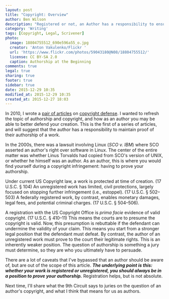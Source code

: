 ```yaml
---
layout: post
title: "Copyright: Overview"
author: Ben Wilson
description: "Registered or not, an Author has a responsibility to ensure they can prove their authorship of a work."
category: 'Writing'
tags: [Copyright, Legal, Scrivener]
photo:
  image: 18804755512_690e596a55_o.jpg
  creator: 'Anton Vakulenko/Flickr '
  url: 'https://www.flickr.com/photos/59043180@N08/18804755512/'
  license: CC BY-SA 2.0
  caption: Authorship at the Beginning
comments: true
legal: true
sharing: true
footer: true
sidebar: true
date: 2015-12-29 10:35
modified_at: 2015-12-29 10:35
created_at: 2015-12-27 18:03
---
```


In 2010, I wrote a [pair of articles](/writing/when-should-you-register-your-work/) on [copyright defense](/writing/how-i-protect-my-copyright/).
I wanted to refresh the topic of authorship and copyright, and how as an author you may be able to better defend your creation. This is the first of a series of articles, and will suggest that the author has a responsibility to maintain proof of their authorship of a work.

<!-- more -->

In the 2000s, there was a lawsuit involving Linux (*SCO v. IBM*) where SCO asserted an author's right over software in Linux. The center of the entire matter was whether Linus Torvalds had copied from SCO's version of UNIX, or whether he himself was an author. As an author, this is where you would find yourself during a copyright infringement: having to prove your authorship.

Under current US Copyright law, a work is protected at time of creation. (17 U.S.C. § 104) An unregistered work has limited, civil protections, largely focused on stopping further infringement (i.e., estoppel). (17 U.S.C. § 502&ndash;503) A federally registered work, by contrast, enables monetary damages, legal fees, and potential criminal charges. (17 U.S.C. § 504&ndash;506).

A registration with the US Copyright Office is *prima facie* evidence of valid copyright. (17 U.S.C. § 410&ndash;11) This means the courts are to presume the copyright is valid. Now, this presumption is rebuttable if the defendant can undermine the validity of your claim. This means you start from a stronger legal position that the defendant must defeat. By contrast, the author of an unregistered work must prove to the court their legitimate rights. This is an inherently weaker position. The question of authorship is something a jury must determine, so they are who you ultimately have to persuade.

There are a lot of caveats that I've bypassed that an author should be aware of, but are out of the scope of this article. ***The underlying point is this: whether your work is registered or unregistered, you should always be in a position to prove your authorship.*** Registration helps, but is not absolute.

Next time, I'll share what the 9th Circuit says to juries on the question of an author's copyright, and what I think that means for us as authors.